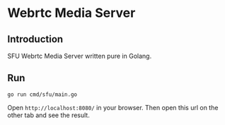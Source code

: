 # Webrtc Media Server

## Introduction

SFU Webrtc Media Server written pure in Golang.

## Run

```shell
go run cmd/sfu/main.go
```

Open `http://localhost:8080/` in your browser. Then open this url on the other tab and see the result. 